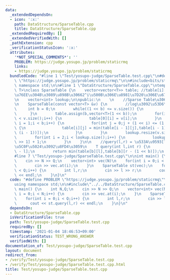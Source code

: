 ```yaml
---
data:
  _extendedDependsOn:
  - icon: ':x:'
    path: DataStructure/SparseTable.cpp
    title: DataStructure/SparseTable.cpp
  _extendedRequiredBy: []
  _extendedVerifiedWith: []
  _pathExtension: cpp
  _verificationStatusIcon: ':x:'
  attributes:
    '*NOT_SPECIAL_COMMENTS*': ''
    PROBLEM: https://judge.yosupo.jp/problem/staticrmq
    links:
    - https://judge.yosupo.jp/problem/staticrmq
  bundledCode: "#line 1 \"Test/yosupo-judge/SparseTable.test.cpp\"\n#define PROBLEM\
    \ \"https://judge.yosupo.jp/problem/staticrmq\"\n\n#include<bits/stdc++.h>\nusing\
    \ namespace std;\n\n#line 1 \"DataStructure/SparseTable.cpp\"\ntemplate <typename\
    \ T>\nclass SparseTable {\n    vector<vector<T>> table; //table[i][j] = j\u756A\
    \u76EE\u304B\u3089\u898B\u30662^i\u500B\u306E\u8981\u7D20\u306E\u6700\u5C0F\u5024\
    \n    vector<int> lookup;\n\npublic:\n    \n    //Sparse Table\u306E\u69CB\u7BC9\
    \n    SparseTable(const vector<T> &v) {\n        //log\u3092\u53D6\u308B\n   \
    \     int b = 0;\n        while((1 << b) <= v.size()) {\n            b++;\n  \
    \      }\n        table.assign(b,vector<T>(1 << b));\n        for(int i = 0;i\
    \ < v.size();i++) {\n            table[0][i] = v[i];\n        }\n        for(int\
    \ i = 1;i < b;i++) {\n            for(int j = 0;j + (1 << i) <= (1 << b);j++)\
    \ {\n                table[i][j] = min(table[i - 1][j],table[i - 1][j + (1 <<\
    \ (i - 1))]);\n            }\n        }\n        lookup.resize(v.size() + 1);\n\
    \        for(int i = 2;i < lookup.size();i++) {\n            lookup[i] = lookup[i\
    \ >> 1] + 1;\n        }\n    }\n\n    //query(l,r) = \u533A\u9593[l,r)\u306E\u6700\
    \u5C0F\u5024\u3092\u8FD4\u3059\n    T query(int l,int r) {\n        int b = lookup[r\
    \ - l];\n        return min(table[b][l],table[b][r - (1 << b)]);\n    }\n};\n\
    #line 7 \"Test/yosupo-judge/SparseTable.test.cpp\"\n\nint main() {\n    int N,Q;\n\
    \    cin >> N >> Q;\n    vector<int> vec(N)\n    for(int i = 0;i < N;i++) {\n\
    \        cin >> vec.at(i);\n    }\n    SparseTable st(vec);\n    for(int i = 0;i\
    \ < Q;i++) {\n        int l,r;\n        cin >> l >> r;\n        cout << st.query(l,r)\
    \ << endl;\n    }\n}\n"
  code: "#define PROBLEM \"https://judge.yosupo.jp/problem/staticrmq\"\n\n#include<bits/stdc++.h>\n\
    using namespace std;\n\n#include\"../../DataStructure/SparseTable.cpp\"\n\nint\
    \ main() {\n    int N,Q;\n    cin >> N >> Q;\n    vector<int> vec(N)\n    for(int\
    \ i = 0;i < N;i++) {\n        cin >> vec.at(i);\n    }\n    SparseTable st(vec);\n\
    \    for(int i = 0;i < Q;i++) {\n        int l,r;\n        cin >> l >> r;\n  \
    \      cout << st.query(l,r) << endl;\n    }\n}\n"
  dependsOn:
  - DataStructure/SparseTable.cpp
  isVerificationFile: true
  path: Test/yosupo-judge/SparseTable.test.cpp
  requiredBy: []
  timestamp: '2021-01-04 18:46:53+09:00'
  verificationStatus: TEST_WRONG_ANSWER
  verifiedWith: []
documentation_of: Test/yosupo-judge/SparseTable.test.cpp
layout: document
redirect_from:
- /verify/Test/yosupo-judge/SparseTable.test.cpp
- /verify/Test/yosupo-judge/SparseTable.test.cpp.html
title: Test/yosupo-judge/SparseTable.test.cpp
---
```

